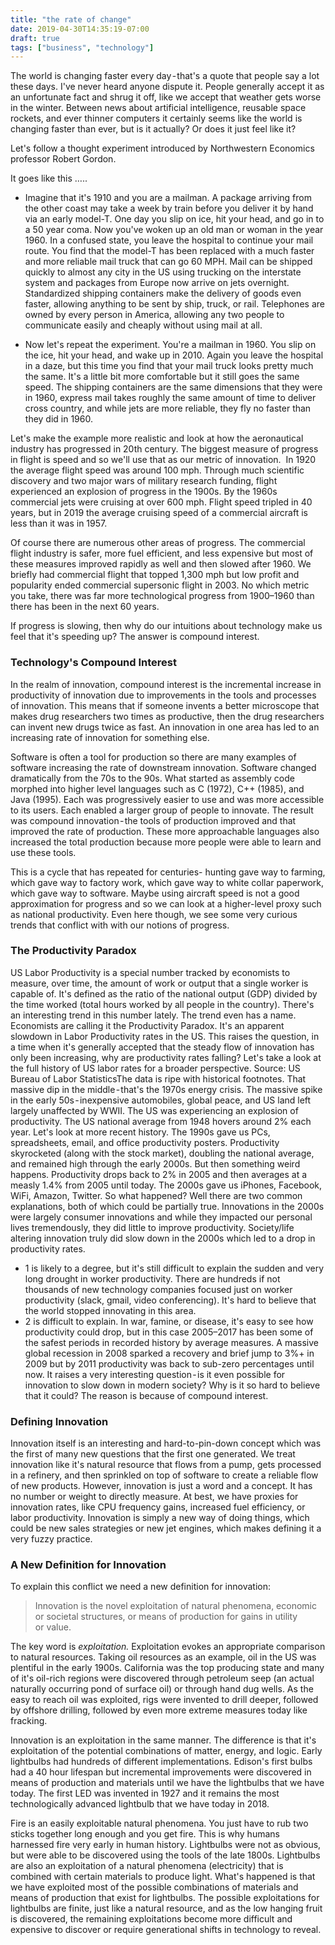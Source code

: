 ```yaml
---
title: "the rate of change"
date: 2019-04-30T14:35:19-07:00
draft: true
tags: ["business", "technology"]
---
```


The world is changing faster every day - that's a quote that people say a lot these days. I've never heard anyone dispute it. People generally accept it as an unfortunate fact and shrug it off, like we accept that weather gets worse in the winter. Between news about artificial intelligence, reusable space rockets, and ever thinner computers it certainly seems like the world is changing faster than ever, but is it actually? Or does it just feel like it?

Let's follow a thought experiment introduced by Northwestern Economics professor Robert Gordon.

It goes like this …..

- Imagine that it's 1910 and you are a mailman. A package arriving from the other coast may take a week by train before you deliver it by hand via an early model-T. One day you slip on ice, hit your head, and go in to a 50 year coma.
Now you've woken up an old man or woman in the year 1960. In a confused state, you leave the hospital to continue your mail route. You find that the model-T has been replaced with a much faster and more reliable mail truck that can go 60 MPH. Mail can be shipped quickly to almost any city in the US using trucking on the interstate system and packages from Europe now arrive on jets overnight. Standardized shipping containers make the delivery of goods even faster, allowing anything to be sent by ship, truck, or rail. Telephones are owned by every person in America, allowing any two people to communicate easily and cheaply without using mail at all.

- Now let's repeat the experiment. You're a mailman in 1960. You slip on the ice, hit your head, and wake up in 2010. Again you leave the hospital in a daze, but this time you find that your mail truck looks pretty much the same. It's a little bit more comfortable but it still goes the same speed. The shipping containers are the same dimensions that they were in 1960, express mail takes roughly the same amount of time to deliver cross country, and while jets are more reliable, they fly no faster than they did in 1960.

Let's make the example more realistic and look at how the aeronautical industry has progressed in 20th century. The biggest measure of progress in flight is speed and so we'll use that as our metric of innovation. 
In 1920 the average flight speed was around 100 mph. Through much scientific discovery and two major wars of military research funding, flight experienced an explosion of progress in the 1900s. By the 1960s commercial jets were cruising at over 600 mph. Flight speed tripled in  40 years, but in 2019 the average cruising speed of a commercial aircraft is less than it was in 1957. 

Of course there are numerous other areas of progress. The commercial flight industry is safer, more fuel efficient, and less expensive but most of these measures improved rapidly as well and then slowed after 1960. We briefly had commercial flight that topped 1,300 mph but low profit and popularity ended commercial supersonic flight in 2003. No which metric you take, there was far more technological progress from 1900–1960 than there has been in the next 60 years.

If progress is slowing, then why do our intuitions about technology make us feel that it's speeding up? The answer is compound interest.

### Technology's Compound Interest
In the realm of innovation, compound interest is the incremental increase in productivity of innovation due to improvements in the tools and processes of innovation. This means that if someone invents a better microscope that makes drug researchers two times as productive, then the drug researchers can invent new drugs twice as fast. An innovation in one area has led to an increasing rate of innovation for something else.

Software is often a tool for production so there are many examples of software increasing the rate of downstream innovation. Software changed dramatically from the 70s to the 90s. What started as assembly code morphed into higher level languages such as C (1972), C++ (1985), and Java (1995). Each was progressively easier to use and was more accessible to its users. Each enabled a larger group of people to innovate. The result was compound innovation - the tools of production improved and that improved the rate of production. These more approachable languages also increased the total production because more people were able to learn and use these tools.

This is a cycle that has repeated for centuries- hunting gave way to farming, which gave way to factory work, which gave way to white collar paperwork, which gave way to software. Maybe using aircraft speed is not a good approximation for progress and so we can look at a higher-level proxy such as national productivity. Even here though, we see some very curious trends that conflict with with our notions of progress.

### The Productivity Paradox
US Labor Productivity is a special number tracked by economists to measure, over time, the amount of work or output that a single worker is capable of. It's defined as the ratio of the national output (GDP) divided by the time worked (total hours worked by all people in the country).
There's an interesting trend in this number lately. The trend even has a name. Economists are calling it the Productivity Paradox. It's an apparent slowdown in Labor Productivity rates in the US. This raises the question, in a time when it's generally accepted that the steady flow of innovation has only been increasing, why are productivity rates falling? Let's take a look at the full history of US labor rates for a broader perspective.
Source: US Bureau of Labor StatisticsThe data is ripe with historical footnotes. That massive dip in the middle - that's the 1970s energy crisis. The massive spike in the early 50s - inexpensive automobiles, global peace, and US land left largely unaffected by WWII. The US was experiencing an explosion of productivity. The US national average from 1948 hovers around 2% each year.
Let's look at more recent history. The 1990s gave us PCs, spreadsheets, email, and office productivity posters. Productivity skyrocketed (along with the stock market), doubling the national average, and remained high through the early 2000s. But then something weird happens. Productivity drops back to 2% in 2005 and then averages at a measly 1.4% from 2005 until today. The 2000s gave us iPhones, Facebook, WiFi, Amazon, Twitter. So what happened? Well there are two common explanations, both of which could be partially true.
Innovations in the 2000s were largely consumer innovations and while they impacted our personal lives tremendously, they did little to improve productivity.
Society/life altering innovation truly did slow down in the 2000s which led to a drop in productivity rates.

- 1 is likely to a degree, but it's still difficult to explain the sudden and very long drought in worker productivity. There are hundreds if not thousands of new technology companies focused just on worker productivity (slack, gmail, video conferencing). It's hard to believe that the world stopped innovating in this area.
- 2 is difficult to explain. In war, famine, or disease, it's easy to see how productivity could drop, but in this case 2005–2017 has been some of the safest periods in recorded history by average measures. A massive global recession in 2008 sparked a recovery and brief jump to 3%+ in 2009 but by 2011 productivity was back to sub-zero percentages until now. It raises a very interesting question - is it even possible for innovation to slow down in modern society? Why is it so hard to believe that it could? The reason is because of compound interest.

### Defining Innovation
Innovation itself is an interesting and hard-to-pin-down concept which was the first of many new questions that the first one generated. We treat innovation like it's natural resource that flows from a pump, gets processed in a refinery, and then sprinkled on top of software to create a reliable flow of new products. However, innovation is just a word and a concept. It has no number or weight to directly measure. At best, we have proxies for innovation rates, like CPU frequency gains, increased fuel efficiency, or labor productivity. Innovation is simply a new way of doing things, which could be new sales strategies or new jet engines, which makes defining it a very fuzzy practice.

### A New Definition for Innovation
To explain this conflict we need a new definition for innovation:

>Innovation is the novel exploitation of natural phenomena, economic or societal structures, or means of production for gains in utility or value.

The key word is _exploitation._ Exploitation evokes an appropriate comparison to natural resources. Taking oil resources as an example, oil in the US was plentiful in the early 1900s. California was the top producing state and many of it's oil-rich regions were discovered through petroleum seep (an actual naturally occurring pond of surface oil) or through hand dug wells. As the easy to reach oil was exploited, rigs were invented to drill deeper, followed by offshore drilling, followed by even more extreme measures today like fracking. 

Innovation is an exploitation in the same manner. The difference is that it's exploitation of the potential combinations of matter, energy, and logic. Early lightbulbs had hundreds of different implementations. Edison's first bulbs had a 40 hour lifespan but incremental improvements were discovered in means of production and materials until we have the lightbulbs that we have today. The first LED was invented in 1927 and it remains the most technologically advanced lightbulb that we have today in 2018. 

Fire is an easily exploitable natural phenomena. You just have to rub two sticks together long enough and you get fire. This is why humans harnessed fire very early in human history. Lightbulbs were not as obvious, but were able to be discovered using the tools of the late 1800s. Lightbulbs are also an exploitation of a natural phenomena (electricity) that is combined with certain materials  to produce light. What's happened is that we have exploited most of the possible combinations of materials and means of production that exist for lightbulbs. The possible exploitations for lightbulbs are finite, just like a natural resource, and as the low hanging fruit is discovered, the remaining exploitations become more difficult and expensive to discover or require generational shifts in technology to reveal.